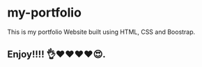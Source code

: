 # my-portfolio
 This is my portfolio Website built using HTML, CSS and Boostrap.

## Enjoy!!!! 👌❤️❤️❤️❤️😍.